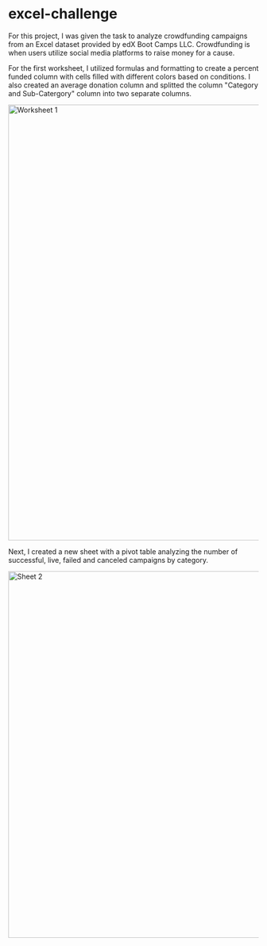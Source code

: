 # excel-challenge
For this project, I was given the task to analyze crowdfunding campaigns from an Excel dataset provided by edX Boot Camps LLC. Crowdfunding is when users utilize social media platforms to raise money for a cause. 

For the first worksheet, I utilized formulas and formatting to create a percent funded column with cells filled with different colors based on conditions. I also created an average donation column and splitted the column "Category and Sub-Catergory" column into two separate columns.

<img width="877" alt="Worksheet 1" src="https://github.com/lorigirton/excel-challenge/assets/134968527/3cc5da62-da03-4a7a-b142-fe89bb75375a">


Next, I created a new sheet with a pivot table analyzing the number of successful, live, failed and canceled campaigns by category.

<img width="738" alt="Sheet 2" src="https://github.com/lorigirton/excel-challenge/assets/134968527/d3cec5e7-e158-49fa-9c2c-92efe28c72ac">


